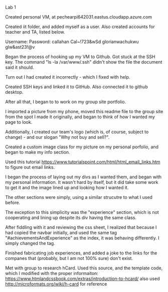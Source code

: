 Lab 1

Created personal VM, at pechearpi642031.eastus.cloudapp.azure.com

Created iit folder, and added myself as a user. Also created accounts for teacher and TA, listed below.

Username:           Password:
callahan            Cal~!723&wSd
glorianwachukwu     glw&ast23!@v

Began the process of hooking up my VM to Github. Got stuck at the SSH key. The command "ls -la /var/www/.ssh" didn't show the file the document said it should.

Turn out I had created it incorrectly - which I fixed with help.

Created SSH keys and linked it to GitHub. Also connected it to github desktop.

After all that, I began to to work on my group site portfolio.

I imported a picture from my phone, moved this readme file to the group site from the spot I made it originally, and began to think of how I wanted my page to look.

Additionally, I created our team's logo (which is, of course, subject to change) - and our slogan "Why not buy and sell?".

Created a custom image class for my picture on my personal porfolio, and began to make my info section.

Used this tutorial https://www.tutorialspoint.com/html/html_email_links.htm to figure out email links.

I began the process of laying out my divs as I wanted them, and began with my personal information. It wasn't hard by itself,
but it did take some work to get it and the image lined up and looking how I wanted it.

The other sections were simply, using a similar strucutre to what I used before.

The exception to this simplicity was the "experience" section, which is not cooperating and lining up despite its div having the same class.

After fiddling with it and reviewing the css sheet, I realized that because I had copied the navbar initially, and used the same tag
"#achievementsAndExperience" as the index, it was behaving differently. I simply changed the tag.

Finished fabricating job experiences, and added a joke to the links for the companes that (probably, but I am not 100% sure) don't exist.

Met with group to research hCard. Used this source, and the template code, which I modified with the proper informaiton: 
https://www.htmlandcssbook.com/extras/introduction-to-hcard/
also used http://microformats.org/wiki/h-card for reference